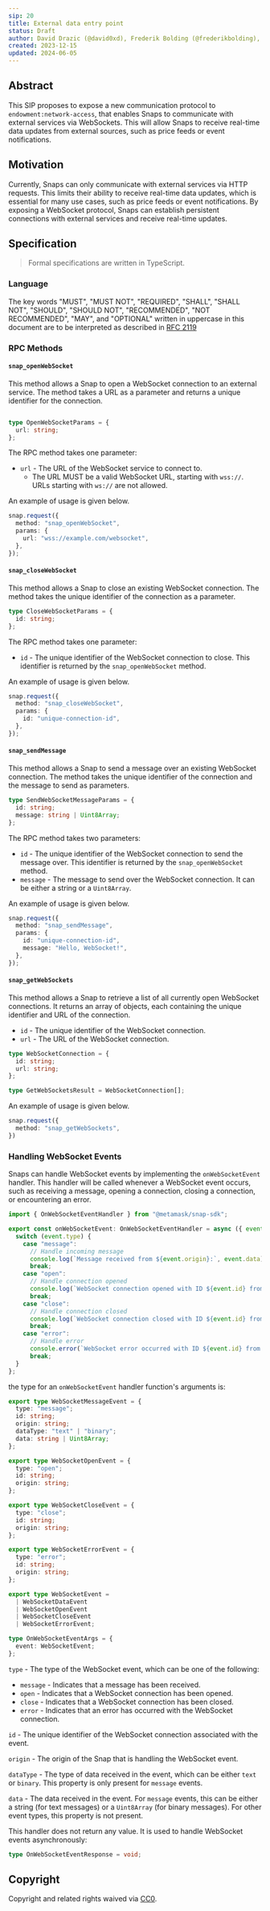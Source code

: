 ```yaml
---
sip: 20
title: External data entry point
status: Draft
author: David Drazic (@david0xd), Frederik Bolding (@frederikbolding), Guillaume Roux (@guillaumerx) 
created: 2023-12-15
updated: 2024-06-05
---
```


## Abstract
This SIP proposes to expose a new communication protocol to `endowment:network-access`, that enables Snaps to communicate with external services via WebSockets. This will allow Snaps to receive real-time data updates from external sources, such as price feeds or event notifications.

## Motivation
Currently, Snaps can only communicate with external services via HTTP requests. This limits their ability to receive real-time data updates, which is essential for many use cases, such as price feeds or event notifications. By exposing a WebSocket protocol, Snaps can establish persistent connections with external services and receive real-time updates.

## Specification

> Formal specifications are written in TypeScript. 

### Language

The key words "MUST", "MUST NOT", "REQUIRED", "SHALL", "SHALL NOT",
"SHOULD", "SHOULD NOT", "RECOMMENDED", "NOT RECOMMENDED", "MAY", and
"OPTIONAL" written in uppercase in this document are to be interpreted as described in [RFC 2119](https://www.ietf.org/rfc/rfc2119.txt)

### RPC Methods

#### `snap_openWebSocket`

This method allows a Snap to open a WebSocket connection to an external service. The method takes a URL as a parameter and returns a unique identifier for the connection.

```typescript

type OpenWebSocketParams = {
  url: string;
};
```
The RPC method takes one parameter:

- `url` - The URL of the WebSocket service to connect to. 
  - The URL MUST be a valid WebSocket URL, starting with `wss://`. URLs starting with `ws://` are not allowed.

An example of usage is given below.

```typescript
snap.request({
  method: "snap_openWebSocket",
  params: {
    url: "wss://example.com/websocket",
  },
});

```

#### `snap_closeWebSocket`
This method allows a Snap to close an existing WebSocket connection. The method takes the unique identifier of the connection as a parameter.

```typescript
type CloseWebSocketParams = {
  id: string;
};
```
The RPC method takes one parameter:
- `id` - The unique identifier of the WebSocket connection to close. This identifier is returned by the `snap_openWebSocket` method.

An example of usage is given below.

```typescript
snap.request({
  method: "snap_closeWebSocket",
  params: {
    id: "unique-connection-id",
  },
});
```
#### `snap_sendMessage`
This method allows a Snap to send a message over an existing WebSocket connection. The method takes the unique identifier of the connection and the message to send as parameters.

```typescript
type SendWebSocketMessageParams = {
  id: string;
  message: string | Uint8Array;
};
```

The RPC method takes two parameters:
- `id` - The unique identifier of the WebSocket connection to send the message over. This identifier is returned by the `snap_openWebSocket` method.
- `message` - The message to send over the WebSocket connection. It can be either a string or a `Uint8Array`.

An example of usage is given below.

```typescript
snap.request({
  method: "snap_sendMessage",
  params: {
    id: "unique-connection-id",
    message: "Hello, WebSocket!",
  },
});
```
#### `snap_getWebSockets`
This method allows a Snap to retrieve a list of all currently open WebSocket connections. It returns an array of objects, each containing the unique identifier and URL of the connection.

- `id` - The unique identifier of the WebSocket connection.
- `url` - The URL of the WebSocket connection.

```typescript
type WebSocketConnection = {
  id: string;
  url: string;
};

type GetWebSocketsResult = WebSocketConnection[];
```

An example of usage is given below.

```typescript
snap.request({
  method: "snap_getWebSockets",
})
```


### Handling WebSocket Events

Snaps can handle WebSocket events by implementing the `onWebSocketEvent` handler. This handler will be called whenever a WebSocket event occurs, such as receiving a message, opening a connection, closing a connection, or encountering an error.

```typescript
import { OnWebSocketEventHandler } from "@metamask/snap-sdk";

export const onWebSocketEvent: OnWebSocketEventHandler = async ({ event }) => {
  switch (event.type) {
    case "message":
      // Handle incoming message
      console.log(`Message received from ${event.origin}:`, event.data);
      break;
    case "open":
      // Handle connection opened
      console.log(`WebSocket connection opened with ID ${event.id} from ${event.origin}`);
      break;
    case "close":
      // Handle connection closed
      console.log(`WebSocket connection closed with ID ${event.id} from ${event.origin}`);
      break;
    case "error":
      // Handle error
      console.error(`WebSocket error occurred with ID ${event.id} from ${event.origin}`);
      break;
  }
};
```
the type for an `onWebSocketEvent` handler function's arguments is:

```typescript
export type WebSocketMessageEvent = {
  type: "message";
  id: string;
  origin: string;
  dataType: "text" | "binary";
  data: string | Uint8Array;
};

export type WebSocketOpenEvent = {
  type: "open";
  id: string;
  origin: string;
};

export type WebSocketCloseEvent = {
  type: "close";
  id: string;
  origin: string;
};

export type WebSocketErrorEvent = {
  type: "error";
  id: string;
  origin: string;
};

export type WebSocketEvent =
  | WebSocketDataEvent
  | WebSocketOpenEvent
  | WebSocketCloseEvent
  | WebSocketErrorEvent;
```

```typescript
type OnWebSocketEventArgs = {
  event: WebSocketEvent;
};
```
`type` - The type of the WebSocket event, which can be one of the following:
  - `message` - Indicates that a message has been received.
  - `open` - Indicates that a WebSocket connection has been opened.
  - `close` - Indicates that a WebSocket connection has been closed.
  - `error` - Indicates that an error has occurred with the WebSocket connection.

`id` - The unique identifier of the WebSocket connection associated with the event.

`origin` - The origin of the Snap that is handling the WebSocket event.

`dataType` - The type of data received in the event, which can be either `text` or `binary`. This property is only present for `message` events.

`data` - The data received in the event. For `message` events, this can be either a string (for text messages) or a `Uint8Array` (for binary messages). For other event types, this property is not present.

This handler does not return any value. It is used to handle WebSocket events asynchronously:

```typescript
type OnWebSocketEventResponse = void;
```

## Copyright

Copyright and related rights waived via [CC0](../LICENSE).
